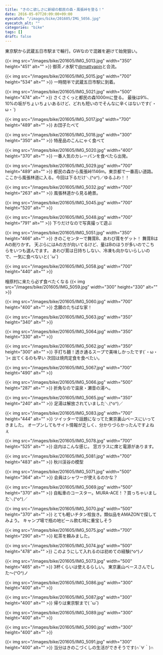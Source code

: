 ```yaml
---
title: "きのこ欲しさに新緑の都民の森・風張峠を登る！"
date: 2016-05-07T20:09:00+09:00
eyecatch: "/images/bike/201605/IMG_5056.jpg"
eyecatch_alt: ""
categories: "bike"
tags: []
draft: false
---
```


東京駅から武蔵五日市駅まで輪行。GWなので混雑を避けて始発狙い。

{{< img src="/images/bike/201605/IMG_5013.jpg" width="350" height="451" alt="" >}}
御茶ノ水駅で<a href="https://twitter.com/mattyapin">@mattyapin</a>と合流。

{{< img src="/images/bike/201605/IMG_5015.jpg" width="700" height="534" alt="" >}}
一時間半で武蔵五日市駅に到着。

{{< img src="/images/bike/201605/IMG_5021.jpg" width="500" height="474" alt="" >}}
さくさくっと都民の森1000mに登る。
最後は9%、10%の坂がちょいちょいあるけど、どれも短いのでそんなに辛くはないです(´・ω・`)

{{< img src="/images/bike/201605/IMG_5017.jpg" width="700" height="489" alt="" >}}
お団子たべて

{{< img src="/images/bike/201605/IMG_5018.jpg" width="300" height="350" alt="" >}}
特産品のこんにゃく食べて

{{< img src="/images/bike/201605/IMG_5020.jpg" width="400" height="370" alt="" >}}
一番人気のカレーパンを食べたら出発。

{{< img src="/images/bike/201605/IMG_5029.jpg" width="700" height="489" alt="" >}}
都民の森から風張峠1146m。東京都で一番高い道路。
ここから風張林道に入る。今回は下るだけ＼(^o^)／ゆるふわ！！

{{< img src="/images/bike/201605/IMG_5032.jpg" width="700" height="263" alt="" >}}
風張林道から見る絶景。

{{< img src="/images/bike/201605/IMG_5045.jpg" width="700" height="520" alt="" >}}

{{< img src="/images/bike/201605/IMG_5048.jpg" width="700" height="791" alt="" >}}
下りだけなので写真撮って遊ぶ

{{< img src="/images/bike/201605/IMG_5051.jpg" width="350" height="466" alt="" >}}
きのこセンターで舞茸B、あわび茸をゲット！
舞茸BはAの削りかす。
天ぷらにはAの方が向いてるけど、量はBのほうが多いのでこちらをいつも選んでます。
あわび茸は日持ちしない、冷凍も向かないらしいので、一気に食べないと( ˘ω˘)

{{< img src="/images/bike/201605/IMG_5058.jpg" width="700" height="440" alt="" >}}

檜原村に来たら必ず食べたくなる
{{< img src="/images/bike/201605/IMG_5059.jpg" width="300" height="330" alt="" >}}

{{< img src="/images/bike/201605/IMG_5060.jpg" width="700" height="400" alt="" >}}
念願のたちばな家！

{{< img src="/images/bike/201605/IMG_5063.jpg" width="350" height="340" alt="" >}}

{{< img src="/images/bike/201605/IMG_5064.jpg" width="350" height="330" alt="" >}}

{{< img src="/images/bike/201605/IMG_5062.jpg" width="350" height="300" alt="" >}}
手打ち麺！透き通るスープで美味しかったです(´・ω・`)< 出てくるのも早い
次回は焼肉定食を食べたい。

{{< img src="/images/bike/201605/IMG_5067.jpg" width="700" height="490" alt="" >}}

{{< img src="/images/bike/201605/IMG_5066.jpg" width="500" height="287" alt="" >}}
折角なので温泉・瀬音の湯へ。

{{< img src="/images/bike/201605/IMG_5065.jpg" width="350" height="240" alt="" >}}
足湯は解放されていました＼(^o^)／

{{< img src="/images/bike/201605/IMG_5083.jpg" width="700" height="444" alt="" >}}
ツイッターで話題になってた東京裏山ベースにいってきました。
オープンしてもサイト情報が乏しく、分かりづらかったんですよねぇ

{{< img src="/images/bike/201605/IMG_5078.jpg" width="700" height="525" alt="" >}}
店内はこんな感じ。
窓ガラスに席と電源があります。

{{< img src="/images/bike/201605/IMG_5081.jpg" width="700" height="483" alt="" >}}
秋川渓谷の模型

{{< img src="/images/bike/201605/IMG_5071.jpg" width="500" height="364" alt="" >}}
会員はシャワーが使えるのかな？

{{< img src="/images/bike/201605/IMG_5069.jpg" width="500" height="370" alt="" >}}
自転車のコースター。MURA-ACE！？買っちゃいました＼(^o^)／

{{< img src="/images/bike/201605/IMG_5070.jpg" width="500" height="370" alt="" >}}
とても軽いチタン栓抜き。類似品をAMAZONで探してみよう。
キャンプ場で瓶の地ビール飲む時に重宝しそう

{{< img src="/images/bike/201605/IMG_5075.jpg" width="700" height="290" alt="" >}}
紅茶を頼みました。

{{< img src="/images/bike/201605/IMG_5074.jpg" width="500" height="478" alt="" >}}
このようにして入れるのは初めての経験(^o^)ノ

{{< img src="/images/bike/201605/IMG_5073.jpg" width="500" height="465" alt="" >}}
3杯くらいは使えるらしい。
東京裏山ベースさんでした〜(^O^)ノ

{{< img src="/images/bike/201605/IMG_5086.jpg" width="300" height="400" alt="" >}}

{{< img src="/images/bike/201605/IMG_5087.jpg" width="300" height="400" alt="" >}}
帰りは東京駅まで( ˘ω˘)

{{< img src="/images/bike/201605/IMG_5089.jpg" width="300" height="400" alt="" >}}

{{< img src="/images/bike/201605/IMG_5090.jpg" width="300" height="400" alt="" >}}

{{< img src="/images/bike/201605/IMG_5091.jpg" width="300" height="400" alt="" >}}
当分はきのこづくしの生活ができそうです(∩´∀｀)∩